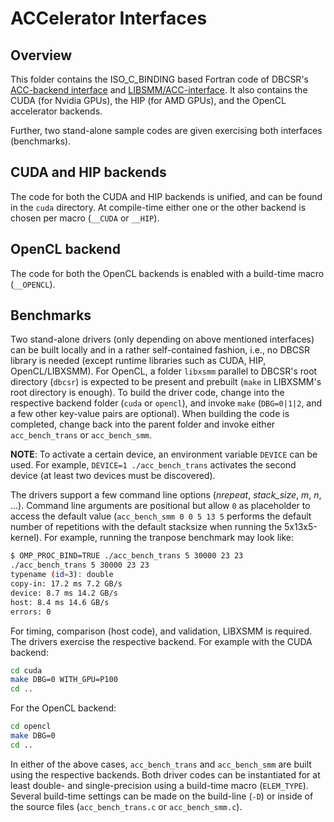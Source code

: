 # ACCelerator Interfaces

## Overview

This folder contains the ISO_C_BINDING based Fortran code of DBCSR's [ACC-backend interface](https://github.com/cp2k/dbcsr/blob/develop/src/acc/acc.h) and [LIBSMM/ACC-interface](https://github.com/cp2k/dbcsr/blob/develop/src/acc/acc_libsmm.h). It also contains the CUDA (for Nvidia GPUs), the HIP (for AMD GPUs), and the OpenCL accelerator backends.

Further, two stand-alone sample codes are given exercising both interfaces (benchmarks).

## CUDA and HIP backends

The code for both the CUDA and HIP backends is unified, and can be found in the `cuda` directory.
At compile-time either one or the other backend is chosen per macro (`__CUDA` or `__HIP`).

## OpenCL backend

The code for both the OpenCL backends is enabled with a build-time macro (`__OPENCL`).

## Benchmarks

Two stand-alone drivers (only depending on above mentioned interfaces) can be built locally and in a rather self-contained fashion, i.e., no DBCSR library is needed (except runtime libraries such as CUDA, HIP, OpenCL/LIBXSMM). For OpenCL, a folder `libxsmm` parallel to DBCSR's root directory (`dbcsr`) is expected to be present and prebuilt (`make` in LIBXSMM's root directory is enough). To build the driver code, change into the respective backend folder (`cuda` or `opencl`), and invoke `make` (`DBG=0|1|2`, and a few other key-value pairs are optional). When building the code is completed, change back into the parent folder and invoke either `acc_bench_trans` or `acc_bench_smm`.

**NOTE**: To activate a certain device, an environment variable `DEVICE` can be used. For example, `DEVICE=1 ./acc_bench_trans` activates the second device (at least two devices must be discovered).

The drivers support a few command line options (_nrepeat_, _stack_size_, _m_, _n_, ...). Command line arguments are positional but allow `0` as placeholder to access the default value (`acc_bench_smm 0 0 5 13 5` performs the default number of repetitions with the default stacksize when running the 5x13x5-kernel). For example, running the tranpose benchmark may look like:

```bash
$ OMP_PROC_BIND=TRUE ./acc_bench_trans 5 30000 23 23
./acc_bench_trans 5 30000 23 23
typename (id=3): double
copy-in: 17.2 ms 7.2 GB/s
device: 8.7 ms 14.2 GB/s
host: 8.4 ms 14.6 GB/s
errors: 0
```

For timing, comparison (host code), and validation, LIBXSMM is required. The drivers exercise the respective backend. For example with the CUDA backend:

```bash
cd cuda
make DBG=0 WITH_GPU=P100
cd ..
```

For the OpenCL backend:

```bash
cd opencl
make DBG=0
cd ..
```

In either of the above cases, `acc_bench_trans` and `acc_bench_smm` are built using the respective backends.
Both driver codes can be instantiated for at least double- and single-precision using a build-time macro (`ELEM_TYPE`).
Several build-time settings can be made on the build-line (`-D`) or inside of the source files (`acc_bench_trans.c` or `acc_bench_smm.c`).
